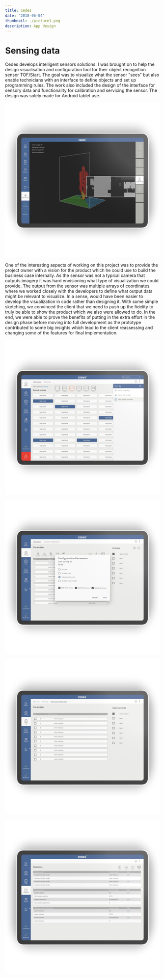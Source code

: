 ```yaml
---
title: Cedes
date: "2018-06-04"
thumbnail: ./picture1.png
description: App design 
---
```


# Sensing data 

Cedes develops intelligent sensors solutions. I was brought on to help the design visualisation and configuration tool for their object recognition sensor TOF/Start. The goal was to visualize what the sensor "sees" but also enable technicians with an interface to define objects and set up programming rules. The work also included the design of the interface for sensory data and functionality for calibration and servicing the sensor. 
The design was solely made for Android tablet use.     


![Title](./picture2.png)

One of the interesting aspects of working on this project was to provide the project owner with a vision for the product which he could use to build the business case internally. As the sensor was not a typical camera that outputs imagery it was hard envisioning what type of visualization we could provide. The output from the sensor was multiple arrays of coordinates where we worked closely with the developers to define what output data might be relevant to visualize. In a sense, would have been easier to develop the visualization in code rather than designing it. With some simple sketching, we convinced the client that we need to push up the fidelity to truly be able to show the product which we also were allowed to do. In the end, we were able to prove the benefits of putting in the extra effort in the design phase before moving into full development as the prototype contributed to some big insights which lead to the client reassessing and changing some of the features for final implementation. 

![Title](./picture3.png)

![Title](./picture4.png)

![Title](./picture5.png)

![Title](./picture6.png)